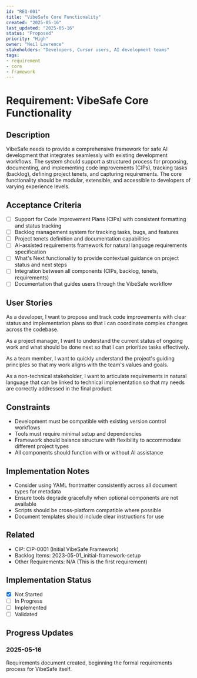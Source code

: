 ```yaml
---
id: "REQ-001"
title: "VibeSafe Core Functionality"
created: "2025-05-16"
last_updated: "2025-05-16"
status: "Proposed"
priority: "High"
owner: "Neil Lawrence"
stakeholders: "Developers, Cursor users, AI development teams"
tags:
- requirement
- core
- framework
---
```


# Requirement: VibeSafe Core Functionality

## Description

VibeSafe needs to provide a comprehensive framework for safe AI development that integrates seamlessly with existing development workflows. The system should support a structured process for proposing, documenting, and implementing code improvements (CIPs), tracking tasks (backlog), defining project tenets, and capturing requirements. The core functionality should be modular, extensible, and accessible to developers of varying experience levels.

## Acceptance Criteria

- [ ] Support for Code Improvement Plans (CIPs) with consistent formatting and status tracking
- [ ] Backlog management system for tracking tasks, bugs, and features
- [ ] Project tenets definition and documentation capabilities
- [ ] AI-assisted requirements framework for natural language requirements specification
- [ ] What's Next functionality to provide contextual guidance on project status and next steps
- [ ] Integration between all components (CIPs, backlog, tenets, requirements)
- [ ] Documentation that guides users through the VibeSafe workflow

## User Stories

As a developer, I want to propose and track code improvements with clear status and implementation plans so that I can coordinate complex changes across the codebase.

As a project manager, I want to understand the current status of ongoing work and what should be done next so that I can prioritize tasks effectively.

As a team member, I want to quickly understand the project's guiding principles so that my work aligns with the team's values and goals.

As a non-technical stakeholder, I want to articulate requirements in natural language that can be linked to technical implementation so that my needs are correctly addressed in the final product.

## Constraints

- Development must be compatible with existing version control workflows
- Tools must require minimal setup and dependencies
- Framework should balance structure with flexibility to accommodate different project types
- All components should function with or without AI assistance

## Implementation Notes

- Consider using YAML frontmatter consistently across all document types for metadata
- Ensure tools degrade gracefully when optional components are not available
- Scripts should be cross-platform compatible where possible
- Document templates should include clear instructions for use

## Related

- CIP: CIP-0001 (Initial VibeSafe Framework)
- Backlog Items: 2023-05-01_initial-framework-setup
- Other Requirements: N/A (This is the first requirement)

## Implementation Status

- [x] Not Started
- [ ] In Progress
- [ ] Implemented
- [ ] Validated

## Progress Updates

### 2025-05-16

Requirements document created, beginning the formal requirements process for VibeSafe itself. 